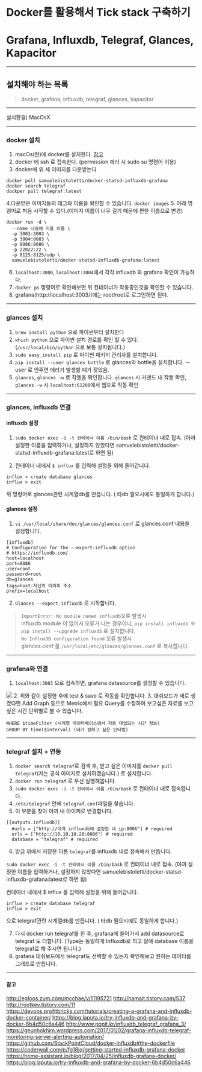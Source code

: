 # Docker를 활용해서 Tick stack 구축하기
# Grafana, Influxdb, Telegraf, Glances, Kapacitor

---

## 설치해야 하는 목록
> docker, grafana, influxdb, telegraf, glances, kapacitor

---

설치환경) MacOsX

---

### docker 설치

1. macOs(현)에 docker를 설치한다. [참고](http://pyrasis.com/book/DockerForTheReallyImpatient/Chapter02/02)
2. docker 에 ssh 로 접속한다. (permission 에러 시 sudo su 명령어 이용)
3. docker에 위 세 이미지를 다운받는다
```
docker pull samuelebistoletti/docker-statsd-influxdb-grafana
docker search telegraf
dockper pull telegraf:latest
```
4.다운받은 이미지들의 태그와 이름을 확인할 수 있습니다.
`docker images`
5. 아래 명령어로 처음 시작할 수 있다.(이미지 이름이 너무 길기 때문에 편한 이름으로 변경)
```
docker run -d \
  --name 나중에 지을 이름 \
  -p 3003:3003 \
  -p 3004:8083 \
  -p 8086:8086 \
  -p 22022:22 \
  -p 8125:8125/udp \
  samuelebistoletti/docker-statsd-influxdb-grafana:latest
```

6. `localhost:3000`, `localhost:3004`에서 각각 influxdb 와 grafana 확인이 가능하다.
7. `docker ps` 명령어로 확인해보면 위 컨테이너가 작동중인것을 확인할 수 있습니다.
8. grafana(http://localhost:3003/)에는 root/root로 로그인하면 된다.
---

### glances 설치

1. `brew install python` 으로 파이썬부터 설치한다
2. `which python` 으로 파이썬 설치 경로를 확인 할 수 있다. (`/usr/local/bin/python` 으로 보통 설치됩니다.)
3. `sudo easy_install pip` 로 파이썬 패키지 관리자를 설치합니다.
4. `pip install --user glances bottle` 로 glances와 bottle을 설치합니다.
--user 로 안주면 에러가 발생할 때가 잦았음.
5. `glances`, `glances -w` 로 작동을 확인합니다.
`glances` 시 커맨드 내 작동 확인, `glances -w` 시 `localhost:61208`에서 웹으로 작동 확인

---

### glances, influxdb 연결

#### influxdb 설정

1. `sudo docker exec -i -t 컨테이너 이름 /bin/bash` 로 컨테이너 내로 접속. (아까 설정한 이름을 입력하거나, 설정하지 않았다면 samuelebistoletti/docker-statsd-influxdb-grafana:latest로 하면 됨)

2. 컨테이너 내에서 `$ influx` 를 입력해 설정을 위해 들어갑니다.
```
influx > create database glances
influx > exit
```
위 명령어로 glances관련 시계열db를 만듭니다. ( 타db 필요시에도 동일하게 합니다.)

#### glances 설정

1. `vi /usr/local/share/doc/glances/glances.conf` 로 glances.conf 내용을 설정합니다.
```
[influxdb]
# Configuration for the --export-influxdb option
# https://influxdb.com/
host=localhost
port=8086
user=root
password=root
db=glances
tags=host:자신의 아이피 주소
prefix=localhost
```

2. `Glances --export-influxdb` 로 시작합니다.
> `ImportError: No module named influxdb`오류 발생시<br>
> influxdb module 이 없어서 오류가 나는 경우이니, `pip install influxdb 와 pip install --upgrade influxdb` 로 설치합니다.<br>
> `No InfluxDB configuration found` 오류 발생시<br>
> glances.conf 를 `/usr/local/etc/glances/glances.conf` 로 복사합니다.

---

### grafana와 연결

1. `localhost:3003` 으로 접속하면, grafana datasource를 설정할 수 있습니다.

![](http://pds27.egloos.com/pds/201512/06/18/a0105618_56642017135f9.png)
2. 위와 같이 설정한 후에 test & save 로 작동을 확인합니다.
3. 대쉬보드가 새로 생겼다면 Add Graph 등으로 Metric에서 필요 Query를 수정하여 보고싶은 자료를 보고싶은 시간 단위별로 볼 수 있습니다.
```
WHERE $timeFilter (시계열 데이터베이스에서 자동 대입되는 시간 정보)
GROUP BY time($interval) (내가 정하고 싶은 인터벌)
```

---
### telegraf 설치 + 연동

1. `docker search telegraf`로 검색 후, 받고 싶은 이미지를 `docker pull telegraf`(저는 공식 이미지로 설치하겠습니다.) 로 설치합니다.
2. `docker run telegraf` 로 우선 실행해봅니다.
3. `sudo docker exec -i -t 컨테이너 이름 /bin/bash` 로 컨테이너 내로 접속합니다.
4. `/etc/telegraf` 안에 `telegraf.conf`파일을 찾습니다.
5. 이 부분을 찾아 아까 내 아이피로 변경합니다.
```
[[outputs.influxdb]]
  #urls = ["http://아까 influxdb에 설정한 내 ip:8086"] # required
  urls = ["http://10.10.10.20:8086"] # required
  database = "telegraf" # required
```
6. 방금 위에서 저장한 이름 `telegraf`를 influxdb 내로 접속해서 만듭니다.

`sudo docker exec -i -t 컨테이너 이름 /bin/bash` 로 컨테이너 내로 접속. (아까 설정한 이름을 입력하거나, 설정하지 않았다면 samuelebistoletti/docker-statsd-influxdb-grafana:latest로 하면 됨)

컨테이너 내에서 $ influx 를 입력해 설정을 위해 들어갑니다.
```
influx > create database telegraf
influx > exit
```
으로 telegraf관련 시계열db를 만듭니다. ( 타db 필요시에도 동일하게 합니다.)

7. 다시 docker run telegraf를 한 후, grafana에 들어가서 add datasource로 telegraf 도 더합니다. (Type는 동일하게 Influxdb로 하고 밑에 database 이름을 telegraf로 해 주시면 됩니다.)
8. grafana 대쉬보드에서 telegraf도 선택할 수 있는지 확인해보고 원하는 데이터를 그래프로 만듭니다.
---

#### 참고

http://egloos.zum.com/mcchae/v/11195721
http://hamait.tistory.com/537
http://rootkey.tistory.com/11
https://devops.profitbricks.com/tutorials/creating-a-grafana-and-influxdb-docker-container/
https://blog.laputa.io/try-influxdb-and-grafana-by-docker-6b4d50c6a446
http://www.popit.kr/influxdb_telegraf_grafana_3/
https://geunhokhim.wordpress.com/2017/01/02/grafana-influxdb-telegraf-monitoring-server-alerting-automation/
https://github.com/StackPointCloud/docker-influxdb#the-dockerfile
https://coderwall.com/p/fg18jq/getting-started-influxdb-grafana-docker
https://home-assistant.io/blog/2017/04/25/influxdb-grafana-docker/
https://blog.laputa.io/try-influxdb-and-grafana-by-docker-6b4d50c6a446
